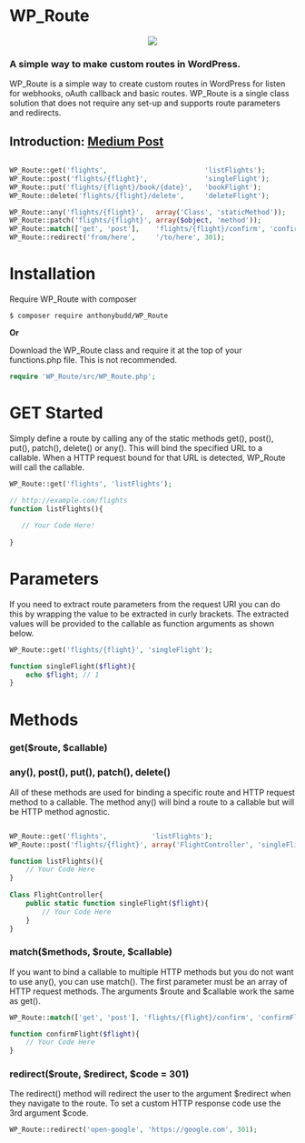 # WP_Route

<p align="center"><img src="https://ideea.co.uk/static/wp_route.png"></p>

### A simple way to make custom routes in WordPress.
WP_Route is a simple way to create custom routes in WordPress for listen for webhooks, oAuth callback and basic routes. WP_Route is a single class solution that does not require any set-up and supports route parameters and redirects.

## Introduction: **[Medium Post](https://medium.com/@AnthonyBudd/wp-route-a-simple-way-to-make-custom-routes-in-wordpress-5ab1b3063115)**

```php

WP_Route::get('flights',                        'listFlights');
WP_Route::post('flights/{flight}',              'singleFlight');
WP_Route::put('flights/{flight}/book/{date}',   'bookFlight');
WP_Route::delete('flights/{flight}/delete',     'deleteFlight');

WP_Route::any('flights/{flight}',   array('Class', 'staticMethod'));
WP_Route::patch('flights/{flight}', array($object, 'method'));
WP_Route::match(['get', 'post'],    'flights/{flight}/confirm', 'confirmFlight');
WP_Route::redirect('from/here',     '/to/here', 301);


```

# Installation

Require WP_Route with composer

```
$ composer require anthonybudd/WP_Route
```

**Or**

Download the WP_Route class and require it at the top of your functions.php file. This is not recommended. 

```php
require 'WP_Route/src/WP_Route.php';
```


# GET Started
Simply define a route by calling any of the static methods get(), post(), put(), patch(), delete() or any(). This will bind the specified URL to a callable. When a HTTP request bound for that URL is detected, WP_Route will call the callable. 

```php
WP_Route::get('flights', 'listFlights');

// http://example.com/flights
function listFlights(){
  
   // Your Code Here!  
  
}
```

# Parameters
If you need to extract route parameters from the request URI you can do this by wrapping the value to be extracted in curly brackets. The extracted values will be provided to the callable as function arguments as shown below.
```php
WP_Route::get('flights/{flight}', 'singleFlight');

function singleFlight($flight){
    echo $flight; // 1
}
```

# Methods
### get($route, $callable)
### any(), post(), put(), patch(), delete()
All of these methods are used for binding a specific route and HTTP request method to a callable. The method any() will bind a route to a callable but will be HTTP method agnostic.
```php

WP_Route::get('flights',           'listFlights');
WP_Route::post('flights/{flight}', array('FlightController', 'singleFlight'));

function listFlights(){
	// Your Code Here
}
  
Class FlightController{
	public static function singleFlight($flight){
		// Your Code Here
	}
}
```

### match($methods, $route, $callable)
If you want to bind a callable to multiple HTTP methods but you do not want to use any(), you can use match(). The first parameter must be an array of HTTP request methods. The arguments $route and $callable work the same as get().
```php
WP_Route::match(['get', 'post'], 'flights/{flight}/confirm', 'confirmFlight');

function confirmFlight($flight){
	// Your Code Here
}
```

### redirect($route, $redirect, $code = 301)
The redirect() method will redirect the user to the argument $redirect when they navigate to the route. To set a custom HTTP response code use the 3rd argument $code.
```php
WP_Route::redirect('open-google', 'https://google.com', 301);
```


